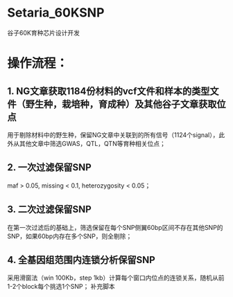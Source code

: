 # Setaria_60KSNP
谷子60K育种芯片设计开发
# 操作流程：
## 1. NG文章获取1184份材料的vcf文件和样本的类型文件（野生种，栽培种，育成种）及其他谷子文章获取位点
用于剔除材料中的野生种，保留NG文章中关联到的所有信号（1124个signal），此外从其他文章中筛选GWAS，QTL，QTN等育种相关位点；

## 2. 一次过滤保留SNP
maf > 0.05, missing < 0.1, heterozygosity < 0.05；

## 3. 二次过滤保留SNP
在第一次过滤后的基础上，筛选保留在每个SNP侧翼60bp区间不存在其他SNP的SNP，如果60bp内存在多个SNP，则全剔除；

## 4. 全基因组范围内连锁分析保留SNP
采用滑窗法（win 100Kb，step 1kb）计算每个窗口内位点的连锁关系，随机从前1-2个block每个挑选1个SNP；
补充脚本
